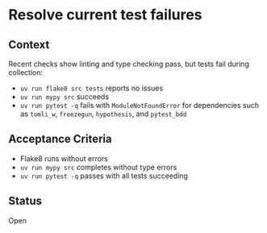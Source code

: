 # Resolve current test failures

## Context
Recent checks show linting and type checking pass, but tests fail during
collection:
- `uv run flake8 src tests` reports no issues
- `uv run mypy src` succeeds
- `uv run pytest -q` fails with `ModuleNotFoundError` for dependencies such
  as `tomli_w`, `freezegun`, `hypothesis`, and `pytest_bdd`

## Acceptance Criteria
- Flake8 runs without errors
- `uv run mypy src` completes without type errors
- `uv run pytest -q` passes with all tests succeeding

## Status
Open
